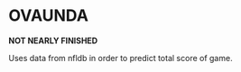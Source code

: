 OVAUNDA
=======

**NOT NEARLY FINISHED**

Uses data from nfldb in order to predict total score of game.

